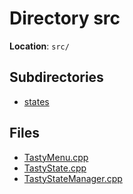 <a id="dir_68267d1309a1af8e8297ef4c3efbcdba"></a>
# Directory src

**Location**: `src/`





## Subdirectories

* [states](dir_61a31ff85c95043c98241b02dc2a1804.md#dir_61a31ff85c95043c98241b02dc2a1804)

## Files

* [TastyMenu.cpp](a00068.md#a00068)
* [TastyState.cpp](a00071.md#a00071)
* [TastyStateManager.cpp](a00074.md#a00074)

[public]: https://img.shields.io/badge/-public-brightgreen (public)
[C++]: https://img.shields.io/badge/language-C%2B%2B-blue (C++)
[static]: https://img.shields.io/badge/-static-lightgrey (static)
[private]: https://img.shields.io/badge/-private-red (private)
[Markdown]: https://img.shields.io/badge/language-Markdown-blue (Markdown)